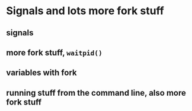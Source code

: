 # Signals and lots more fork stuff

## signals

## more fork stuff, `waitpid()`

## variables with fork

## running stuff from the command line, also more fork stuff


